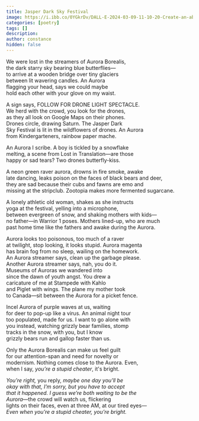 ```yaml
---
title: Jasper Dark Sky Festival
image: https://i.ibb.co/0YGkrDv/DALL-E-2024-03-09-11-10-20-Create-an-abstract-rough-watercolor-painting-capturing-the-essence-of-a-p.webp
categories: [poetry]
tags: []
description:
author: constance
hidden: false
---
```


We were lost in the streamers of Aurora Borealis,  
the dark starry sky bearing blue butterflies—  
to arrive at a wooden bridge over tiny glaciers  
between lit wavering candles. An Aurora  
flagging your head, says we could maybe  
hold each other with your glove on my waist.  

A sign says, FOLLOW FOR DRONE LIGHT SPECTACLE.  
We herd with the crowd, you look for the drones,  
as they all look on Google Maps on their phones.  
Drones circle, drawing Saturn. The Jasper Dark  
Sky Festival is lit in the wildflowers of drones. An Aurora  
from Kindergarteners, rainbow paper mache.

An Aurora I scribe. A boy is tickled by a snowflake  
melting, a scene from Lost in Translation—are those  
happy or sad tears? Two drones butterfly-kiss.

A neon green raver aurora, drowns in fire smoke, awake  
late dancing, leaks poison on the faces of black bears and deer,  
they are sad because their cubs and fawns are emo and  
missing at the stripclub. Zootopia makes more fermented sugarcane.

A lonely athletic old woman, shakes as she instructs  
yoga at the festival, yelling into a microphone,  
between evergreen of snow, and shaking mothers with kids—  
no father—in Warrior 1 poses. Mothers lined-up, who are much  
past home time like the fathers and awake during the Aurora.

Aurora looks too poisonous, too much of a raver  
at twilight, stop looking, it looks stupid. Aurora magenta  
has brain fog from no sleep, wailing on the homework.  
An Aurora streamer says, clean up the garbage please.  
Another Aurora streamer says, nah, you do it.  
Museums of Auroras we wandered into  
since the dawn of youth angst. You drew a  
caricature of me at Stampede with Kahlo  
and Piglet with wings. The plane my mother took  
to Canada—sit between the Aurora for a picket fence.

Incel Aurora of purple waves at us, waiting  
for deer to pop-up like a virus. An animal night tour  
too populated, made for us. I want to go alone with  
you instead, watching grizzly bear families, stomp  
tracks in the snow, with you, but I know  
grizzly bears run and gallop faster than us.

Only the Aurora Borealis can make us feel guilt  
for our attention-span and need for novelty or  
modernism. Nothing comes close to the Aurora. Even,  
when I say, *you’re a stupid cheater*, it's bright.

*You’re right,* you reply, *maybe one day you’ll be*  
*okay with that, I’m sorry, but you have to accept*  
*that it happened. I guess we’re both waiting to be the*  
*Aurora*—the crowd will watch us, flickering  
lights on their faces, even at three AM, at our tired eyes—  
*Even when you’re a stupid cheater, you’re bright.*
